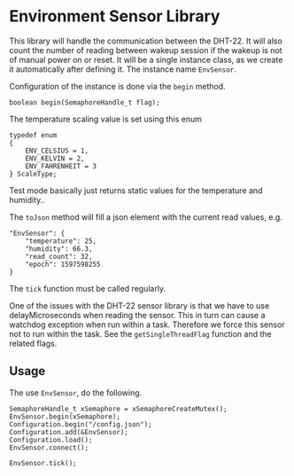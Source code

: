 # Environment Sensor Library

This library will handle the communication between the DHT-22.  It will also count the number of reading between wakeup session if the wakeup is not of manual power on or reset.  It will be a single instance class, as we create it automatically after defining it.  The instance name `EnvSensor`.

Configuration of the instance is done via the `begin` method.

    boolean begin(SemaphoreHandle_t flag);

The temperature scaling value is set using this enum

    typedef enum
    {
        ENV_CELSIUS = 1,
        ENV_KELVIN = 2,
        ENV_FAHRENHEIT = 3
    } ScaleType;

Test mode basically just returns static values for the temperature and humidity..

The `toJson` method will fill a json element with the current read values, e.g.

    "EnvSensor": {
        "temperature": 25,
        "humidity": 66.3,
        "read_count": 32,
        "epoch": 1597598255
    }

The `tick` function must be called regularly.


One of the issues with the DHT-22 sensor library is that we have to use delayMicroseconds when reading the sensor.   This in turn can cause a watchdog exception when run within a task.  Therefore we force this sensor not to run within the task.  See the `getSingleThreadFlag` function and the related flags.  

## Usage

The use `EnvSensor`, do the following.

    SemaphoreHandle_t xSemaphore = xSemaphoreCreateMutex();
    EnvSensor.begin(xSemaphore);
    Configuration.begin("/config.json");
    Configuration.add(&EnvSensor);    
    Configuration.load();
    EnvSensor.connect();

    EnvSensor.tick();
